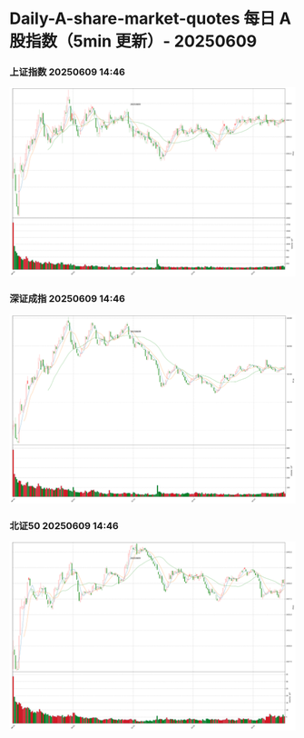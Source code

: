 
# Daily-A-share-market-quotes 每日 A 股指数（5min 更新）- 20250609

### 上证指数 20250609 14:46
![](./fig/2025/6/20250609-sh000001.png)

### 深证成指 20250609 14:46
![](./fig/2025/6/20250609-sz399001.png)

### 北证50 20250609 14:46
![](./fig/2025/6/20250609-bj899050.png)
